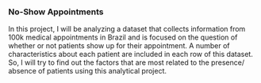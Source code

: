 ### No-Show Appointments
In this project, I will be analyzing a dataset that collects information from 100k medical appointments in Brazil and is focused on the question of whether or not patients show up for their appointment. A number of characteristics about each patient are included in each row of this dataset. So, I will try to find out the factors that are most related to the     presence/ absence of patients using this analytical project.
